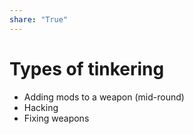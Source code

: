 ```yaml
---
share: "True"
---
```

# Types of tinkering  
- Adding mods to a weapon (mid-round)  
- Hacking  
- Fixing weapons